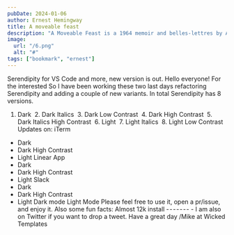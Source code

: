 ```yaml
---
pubDate: 2024-01-06
author: Ernest Hemingway
title: A moveable feast
description: "A Moveable Feast is a 1964 memoir and belles-lettres by American author Ernest Hemingway about his years as a struggling expat journalist and writer in Paris during the 1920s. It was published posthumously."
image:
  url: "/6.png"
  alt: "#"
tags: ["bookmark", "ernest"]
---
```


Serendipity for VS Code and more, new version is out.
Hello everyone!
For the interested
So I have been working these two last days refactoring Serendipity and adding a couple of new variants.
In total Serendipity has 8 versions.

1. Dark
    2. Dark Italics
    3. Dark Low Contrast
    4. Dark High Contrast
    5. Dark Italics High Contrast
    6. Light
    7. Light Italics
    8. Light Low Contrast
   Updates on:
   iTerm

- Dark
- Dark High Contrast
- Light
  Linear App
- Dark
- Dark High Contrast
- Light
  Slack
- Dark
- Dark High Contrast
- Light
  Dark mode
  Light Mode
  Please feel free to use it, open a pr/issue, and enjoy it.
  Also some fun facts:
  Almost 12k install
  - - - - - - - -
  I am also on Twitter if you want to drop a tweet.
  Have a great day
  /Mike at Wicked Templates
